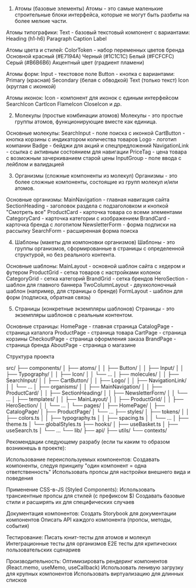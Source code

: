 1. Атомы (базовые элементы)
Атомы - это самые маленькие строительные блоки интерфейса, которые не могут быть разбиты на более мелкие части.

Атомы типографики:
Text - базовый текстовый компонент с вариантами:
Heading (h1-h6)
Paragraph
Caption
Label

Атомы цвета и стилей:
ColorToken - набор переменных цветов бренда
Основной красный (#E7194A)
Черный (#1C1C1C)
Белый (#FCFCFC)
Серый (#B6B6B6)
Акцентный цвет (градиент пламени)

Атомы форм:
Input - текстовое поле
Button - кнопка с вариантами:
Primary (красная)
Secondary (белая с обводкой)
Text (только текст)
Icon (круглая с иконкой)

Атомы иконок:
Icon - компонент для иконок с единым интерфейсом
SearchIcon
CartIcon
FlameIcon
CloseIcon
и др.

2. Молекулы (простые комбинации атомов)
Молекулы - это простые группы атомов, функционирующие вместе как единица.

Основные молекулы:
SearchInput - поле поиска с иконкой
CartButton - кнопка корзины с индикатором количества товаров
Logo - логотип компании
Badge - бейджи для акций и спецпредложений
NavigationLink - ссылка с активным состоянием для навигации
PriceTag - цена товара с возможным зачеркиванием старой цены
InputGroup - поле ввода с лейблом и валидацией

3. Организмы (сложные компоненты из молекул)
Организмы - это более сложные компоненты, состоящие из групп молекул и/или атомов.

Основные организмы:
MainNavigation - главная навигация сайта
SectionHeading - заголовок раздела с подзаголовком и кнопкой "Смотреть все"
ProductCard - карточка товара со всеми элементами
CategoryCard - карточка категории с изображением
BrandCard - карточка бренда с логотипом
NewsletterForm - форма подписки на рассылку
SearchForm - расширенная форма поиска

4. Шаблоны (макеты для компоновки организмов)
Шаблоны - это группы организмов, сформированные в страницы с определенной структурой, но без реального контента.

Основные шаблоны:
MainLayout - основной шаблон сайта с хедером и футером
ProductGrid - сетка товаров с настройками колонок
CategoryGrid - сетка категорий
BrandGrid - сетка брендов
HeroSection - шаблон для главного баннера
TwoColumnLayout - двухколоночный шаблон (например, для страницы о бренде)
FormLayout - шаблон для форм (подписка, обратная связь)

5. Страницы (конкретные экземпляры шаблонов)
Страницы - это экземпляры шаблонов с реальным контентом.

Основные страницы:
HomePage - главная страница
CatalogPage - страница каталога
ProductPage - страница товара
CartPage - страница корзины
CheckoutPage - страница оформления заказа
BrandPage - страница бренда
AboutPage - страница о магазине

Структура проекта

src/
├── components/
│   ├── atoms/
│   │   ├── Button/
│   │   ├── Input/
│   │   ├── Typography/
│   │   ├── Icon/
│   │   └── ...
│   ├── molecules/
│   │   ├── SearchInput/
│   │   ├── CartButton/
│   │   ├── Logo/
│   │   ├── NavigationLink/
│   │   └── ...
│   ├── organisms/
│   │   ├── MainNavigation/
│   │   ├── ProductCard/
│   │   ├── SectionHeading/
│   │   ├── NewsletterForm/
│   │   └── ...
│   ├── templates/
│   │   ├── MainLayout/
│   │   ├── ProductGrid/
│   │   ├── HeroSection/
│   │   └── ...
│   └── pages/
│       ├── HomePage/
│       ├── CatalogPage/
│       ├── ProductPage/
│       └── ...
├── styles/
│   ├── tokens/
│   │   ├── colors.ts
│   │   ├── typography.ts
│   │   ├── spacing.ts
│   │   └── ...
│   ├── theme.ts
│   └── globalStyles.ts
├── hooks/
│   ├── useBasket.ts
│   ├── useSearch.ts
│   └── ...
└── lib/
    ├── api/
    ├── utils/
    └── contexts/


Рекомендации следующему разрабу (если ты каким то образом возникнешь в проекте):

Использование переиспользуемых компонентов:
Создавать компоненты, следуя принципу "один компонент = одна ответственность"
Использовать пропсы для настройки внешнего вида и поведения

Применение CSS-в-JS (Styled Components):
Использовать трансиентные пропсы для стилей (с префиксом $)
Создавать базовые стили и расширять их для специфических случаев

Документация компонентов:
Создать Storybook для документации компонентов
Описать API каждого компонента (пропсы, методы, события)

Тестирование:
Писать юнит-тесты для атомов и молекул
Интеграционные тесты для организмов
E2E тесты для критических пользовательских сценариев

Производительность:
Оптимизировать рендеринг компонентов (React.memo, useMemo, useCallback)
Использовать ленивую загрузку для крупных компонентов
Использовать виртуализацию для длинных списков